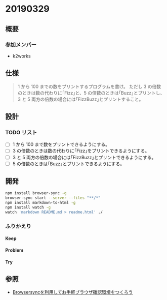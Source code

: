 # 20190329

## 概要

### 参加メンバー

- k2works

## 仕様

> 1 から 100 までの数をプリントするプログラムを書け。
> ただし 3 の倍数のときは数の代わりに｢Fizz｣と、5 の倍数のときは｢Buzz｣とプリントし、3 と 5 両方の倍数の場合には｢FizzBuzz｣とプリントすること。

## 設計

### TODO リスト

- [ ] 1 から 100 まで数をプリントできるようにする。
- [ ] 3 の倍数のときは数の代わりに｢Fizz｣をプリントできるようにする。
- [ ] 3 と 5 両方の倍数の場合には｢FizzBuzz｣とプリントできるようにする。
- [ ] 5 の倍数のときは｢Buzz｣とプリントできるようにする。

## 開発

```bash
npm install browser-sync -g
browser-sync start --server --files "**/*"
npm install markdown-to-html -g
npm install watch -g
watch 'markdown README.md > readme.html' ./
```

### ふりかえり

#### Keep

#### Problem

#### Try

## 参照

- [Browsersyncを利用してお手軽ブラウザ確認環境をつくろう](https://tech.medpeer.co.jp/entry/2015/06/09/071758)